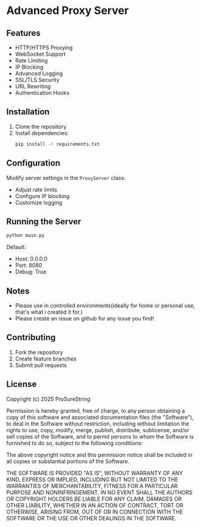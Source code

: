 # Advanced Proxy Server

## Features

- HTTP/HTTPS Proxying
- WebSocket Support
- Rate Limiting
- IP Blocking
- Advanced Logging
- SSL/TLS Security
- URL Rewriting
- Authentication Hooks

## Installation

1. Clone the repository
2. Install dependencies:
   ```bash
   pip install -r requirements.txt
   ```

## Configuration

Modify server settings in the `ProxyServer` class:
- Adjust rate limits
- Configure IP blocking
- Customize logging

## Running the Server

```bash
python main.py
```

Default: 
- Host: 0.0.0.0
- Port: 8080
- Debug: True

## Notes
- Please use in controlled environments(ideally for home or personal use, that's what i created it for.)
- Please create an issue on github for any issue you find!


## Contributing

1. Fork the repository
2. Create feature branches
3. Submit pull requests

## License

Copyright (c) 2025 ProSureString

Permission is hereby granted, free of charge, to any person obtaining a copy of this software and associated documentation files (the "Software"), to deal in the Software without restriction, including without limitation the rights to use, copy, modify, merge, publish, distribute, sublicense, and/or sell copies of the Software, and to permit persons to whom the Software is furnished to do so, subject to the following conditions:

The above copyright notice and this permission notice shall be included in all copies or substantial portions of the Software.

THE SOFTWARE IS PROVIDED "AS IS", WITHOUT WARRANTY OF ANY KIND, EXPRESS OR IMPLIED, INCLUDING BUT NOT LIMITED TO THE WARRANTIES OF MERCHANTABILITY, FITNESS FOR A PARTICULAR PURPOSE AND NONINFRINGEMENT. IN NO EVENT SHALL THE AUTHORS OR COPYRIGHT HOLDERS BE LIABLE FOR ANY CLAIM, DAMAGES OR OTHER LIABILITY, WHETHER IN AN ACTION OF CONTRACT, TORT OR OTHERWISE, ARISING FROM, OUT OF OR IN CONNECTION WITH THE SOFTWARE OR THE USE OR OTHER DEALINGS IN THE SOFTWARE.
